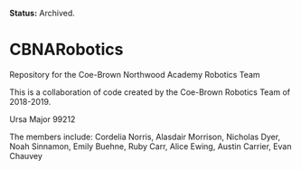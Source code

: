 **Status:** Archived.

# CBNARobotics
Repository for the Coe-Brown Northwood Academy Robotics Team

This is a collaboration of code created by the Coe-Brown Robotics Team of 2018-2019.

Ursa Major
99212

The members include:
  Cordelia Norris,
  Alasdair Morrison,
  Nicholas Dyer,
  Noah Sinnamon,
  Emily Buehne,
  Ruby Carr,
  Alice Ewing,
  Austin Carrier,
  Evan Chauvey
